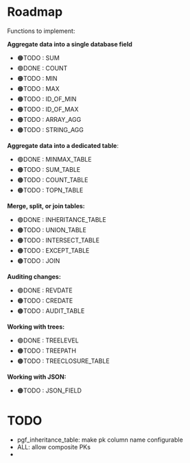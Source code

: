 # Roadmap
Functions to implement:
  
**Aggregate data into a single database field**
* 🟠TODO : SUM
* 🟢DONE : COUNT
* 🟠TODO : MIN
* 🟠TODO : MAX
* 🟠TODO : ID_OF_MIN
* 🟠TODO : ID_OF_MAX
* 🟠TODO : ARRAY_AGG
* 🟠TODO : STRING_AGG

**Aggregate data into a dedicated table**:
  * 🟢DONE : MINMAX_TABLE
  * 🟠TODO : SUM_TABLE
  * 🟠TODO : COUNT_TABLE
  * 🟠TODO : TOPN_TABLE

**Merge, split, or join tables:**
  * 🟢DONE : INHERITANCE_TABLE
  * 🟠TODO : UNION_TABLE
  * 🟠TODO : INTERSECT_TABLE
  * 🟠TODO : EXCEPT_TABLE
  * 🟠TODO : JOIN

**Auditing changes:**
  * 🟢DONE : REVDATE
  * 🟠TODO : CREDATE
  * 🟠TODO : AUDIT_TABLE
 
**Working with trees:**
  * 🟢DONE : TREELEVEL
  * 🟠TODO : TREEPATH
  * 🟠TODO : TREECLOSURE_TABLE

**Working with JSON:**
  * 🟠TODO : JSON_FIELD

# TODO

* pgf_inheritance_table: make pk column name configurable
* ALL: allow composite PKs
* 